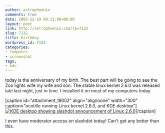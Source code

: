 ```yaml
---
author: astrophoenix
comments: true
date: 2003-12-19 00:11:00+00:00
layout: post
link: http://astrophoenix.com/?p=7132
slug: 7132
title: birthday
wordpress_id: 7132
categories:
- Computer
- screenshot
tags:
- kde
---
```


today is the anniversary of my birth.  The best part will be going to see the Zoo lights wife my wife and son.  The stable linux kernel 2.6.0 was released late last night, just in time. I installed it on most of my computers today.

[caption id="attachment_19002" align="alignnone" width="300" caption="ocotillo running Linux kernel 2.6.0, and KDE desktop"][![KDE desktop showing slashdot announcement of Linux 2.6.0](/wp-uploads/astrophoenix/2003/12/031218_kernel260bday-300x225.jpg)](/wp-uploads/astrophoenix/2003/12/031218_kernel260bday.jpg)[/caption]

I even have moderator access on slashdot today!  Can't get any better than this.


